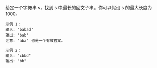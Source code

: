 给定一个字符串 s，找到 s 中最长的回文子串。你可以假设 s 的最大长度为 1000。


```aidl
示例 1：
输入: "babad"
输出: "bab"
注意: "aba" 也是一个有效答案。
```
```
示例 2：
输入: "cbbd"
输出: "bb"
```